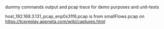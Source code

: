 dummy commands output and pcap trace for demo purposes and unit-tests

host_192.168.3.131_pcap_enp0s31f6.pcap is from smallFlows.pcap on https://tcpreplay.appneta.com/wiki/captures.html
